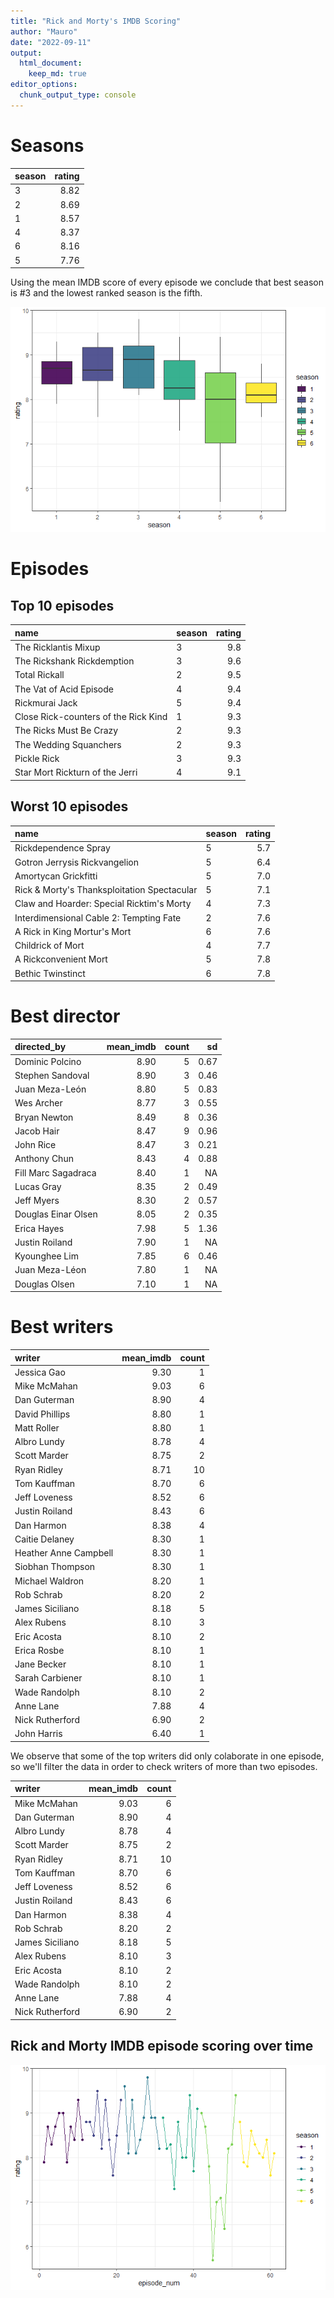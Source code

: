 ```yaml
---
title: "Rick and Morty's IMDB Scoring"
author: "Mauro"
date: "2022-09-11"
output: 
  html_document:
    keep_md: true
editor_options: 
  chunk_output_type: console
---
```




# Seasons


|season | rating|
|:------|------:|
|3      |   8.82|
|2      |   8.69|
|1      |   8.57|
|4      |   8.37|
|6      |   8.16|
|5      |   7.76|

Using the mean IMDB score of every episode we conclude that best season is #3 and the lowest ranked season is the fifth.

![](rick_morty_episodes_files/figure-html/season_boxplot-1.png)<!-- -->

# Episodes

## Top 10 episodes


|name                                 |season | rating|
|:------------------------------------|:------|------:|
|The Ricklantis Mixup                 |3      |    9.8|
|The Rickshank Rickdemption           |3      |    9.6|
|Total Rickall                        |2      |    9.5|
|The Vat of Acid Episode              |4      |    9.4|
|Rickmurai Jack                       |5      |    9.4|
|Close Rick-counters of the Rick Kind |1      |    9.3|
|The Ricks Must Be Crazy              |2      |    9.3|
|The Wedding Squanchers               |2      |    9.3|
|Pickle Rick                          |3      |    9.3|
|Star Mort Rickturn of the Jerri      |4      |    9.1|

## Worst 10 episodes


|name                                        |season | rating|
|:-------------------------------------------|:------|------:|
|Rickdependence Spray                        |5      |    5.7|
|Gotron Jerrysis Rickvangelion               |5      |    6.4|
|Amortycan Grickfitti                        |5      |    7.0|
|Rick & Morty's Thanksploitation Spectacular |5      |    7.1|
|Claw and Hoarder: Special Ricktim's Morty   |4      |    7.3|
|Interdimensional Cable 2: Tempting Fate     |2      |    7.6|
|A Rick in King Mortur's Mort                |6      |    7.6|
|Childrick of Mort                           |4      |    7.7|
|A Rickconvenient Mort                       |5      |    7.8|
|Bethic Twinstinct                           |6      |    7.8|

# Best director


|directed_by         | mean_imdb| count|   sd|
|:-------------------|---------:|-----:|----:|
|Dominic Polcino     |      8.90|     5| 0.67|
|Stephen Sandoval    |      8.90|     3| 0.46|
|Juan Meza-León      |      8.80|     5| 0.83|
|Wes Archer          |      8.77|     3| 0.55|
|Bryan Newton        |      8.49|     8| 0.36|
|Jacob Hair          |      8.47|     9| 0.96|
|John Rice           |      8.47|     3| 0.21|
|Anthony Chun        |      8.43|     4| 0.88|
|Fill Marc Sagadraca |      8.40|     1|   NA|
|Lucas Gray          |      8.35|     2| 0.49|
|Jeff Myers          |      8.30|     2| 0.57|
|Douglas Einar Olsen |      8.05|     2| 0.35|
|Erica Hayes         |      7.98|     5| 1.36|
|Justin Roiland      |      7.90|     1|   NA|
|Kyounghee Lim       |      7.85|     6| 0.46|
|Juan Meza-Léon      |      7.80|     1|   NA|
|Douglas Olsen       |      7.10|     1|   NA|

# Best writers


|writer                | mean_imdb| count|
|:---------------------|---------:|-----:|
|Jessica Gao           |      9.30|     1|
|Mike McMahan          |      9.03|     6|
|Dan Guterman          |      8.90|     4|
|David Phillips        |      8.80|     1|
|Matt Roller           |      8.80|     1|
|Albro Lundy           |      8.78|     4|
|Scott Marder          |      8.75|     2|
|Ryan Ridley           |      8.71|    10|
|Tom Kauffman          |      8.70|     6|
|Jeff Loveness         |      8.52|     6|
|Justin Roiland        |      8.43|     6|
|Dan Harmon            |      8.38|     4|
|Caitie Delaney        |      8.30|     1|
|Heather Anne Campbell |      8.30|     1|
|Siobhan Thompson      |      8.30|     1|
|Michael Waldron       |      8.20|     1|
|Rob Schrab            |      8.20|     2|
|James Siciliano       |      8.18|     5|
|Alex Rubens           |      8.10|     3|
|Eric Acosta           |      8.10|     2|
|Erica Rosbe           |      8.10|     1|
|Jane Becker           |      8.10|     1|
|Sarah Carbiener       |      8.10|     1|
|Wade Randolph         |      8.10|     2|
|Anne Lane             |      7.88|     4|
|Nick Rutherford       |      6.90|     2|
|John Harris           |      6.40|     1|

We observe that some of the top writers did only colaborate in one episode, so we'll filter the data in order to check writers of more than two episodes.


|writer          | mean_imdb| count|
|:---------------|---------:|-----:|
|Mike McMahan    |      9.03|     6|
|Dan Guterman    |      8.90|     4|
|Albro Lundy     |      8.78|     4|
|Scott Marder    |      8.75|     2|
|Ryan Ridley     |      8.71|    10|
|Tom Kauffman    |      8.70|     6|
|Jeff Loveness   |      8.52|     6|
|Justin Roiland  |      8.43|     6|
|Dan Harmon      |      8.38|     4|
|Rob Schrab      |      8.20|     2|
|James Siciliano |      8.18|     5|
|Alex Rubens     |      8.10|     3|
|Eric Acosta     |      8.10|     2|
|Wade Randolph   |      8.10|     2|
|Anne Lane       |      7.88|     4|
|Nick Rutherford |      6.90|     2|

## Rick and Morty IMDB episode scoring over time

![](rick_morty_episodes_files/figure-html/graph_over_time-1.png)<!-- -->



